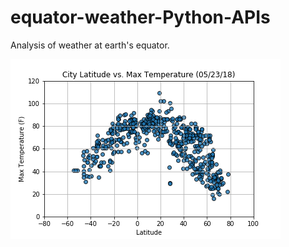 # equator-weather-Python-APIs
Analysis of weather at earth's equator.

![WeatherPy](Python-APIs/output_analysis/Latitude_Temperature.png)
